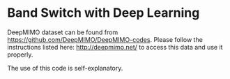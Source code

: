 # Band Switch with Deep Learning

DeepMIMO dataset can be found from https://github.com/DeepMIMO/DeepMIMO-codes.  Please follow the instructions listed here: http://deepmimo.net/ to access this data and use it properly.

The use of this code is self-explanatory.
